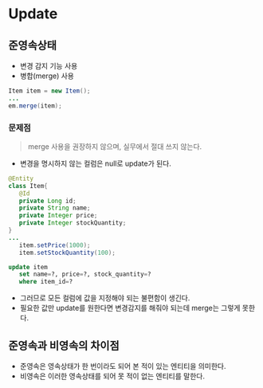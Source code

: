 # Update
## 준영속상태
- 변경 감지 기능 사용
- 병합(merge) 사용
```java
Item item = new Item();
...
em.merge(item);
```
### 문제점
> merge 사용을 권장하지 않으며, 실무에서 절대 쓰지 않는다.
- 변경을 명시하지 않는 컬럼은 null로 update가 된다.
```java
@Entity
class Item{
   @Id
   private Long id;
   private String name;
   private Integer price;
   private Integer stockQuantity;
}
...
   item.setPrice(1000);
   item.setStockQuantity(100);
```
```sql
update item
   set name=?, price=?, stock_quantity=?
   where item_id=?
```
- 그러므로 모든 컬럼에 값을 지정해야 되는 불편함이 생긴다.
- 필요한 값만 update를 원한다면 변경감지를 해줘야 되는데 merge는 그렇게 못한다.

## 준영속과 비영속의 차이점
- 준영속은 영속상태가 한 번이라도 되어 본 적이 있는 엔티티을 의미한다.
- 비영속은 이러한 영속상태를 되어 못 적이 없는 엔티티를 말한다.
